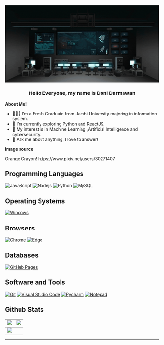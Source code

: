 ![Banner](https://github.com/donidarmawan317/donidarmawan317/blob/main/Assets/Welcome%20to%20Doni%20github-Profile.gif)

<h3 align="center" title="introdcution"> Hello Everyone, my name is Doni Darmawan</h3>

**About Me!**

- 👨🏽‍💻 I’m a Fresh Graduate from Jambi University majoring in information system.
- 🌱 I’m currently exploring Python and ReactJS. 
- 🤔 My interest is in Machine Learning ,Artificial Intelligence and cybersecurity.
- 💬 Ask me about anything, I love to answer!

**image source**
<p>
	Orange Crayon! https://www.pixiv.net/users/30271407
</p>

## Programming Languages
![JavaScript](https://img.shields.io/badge/-JavaScript-black?style=flat-square&logo=javascript)
![Nodejs](https://img.shields.io/badge/-Nodejs-black?style=flat-square&logo=Node.js)
![Python](https://img.shields.io/badge/-Python-black?style=flat-square&logo=Python)
![MySQL](https://img.shields.io/badge/-MySQL-black?style=flat-square&logo=mysql)




## Operating Systems
<p>
	<a href="#"><img alt="Windows" src="https://img.shields.io/badge/Windows-0078D6?logo=windows&logoColor=white"></a>
</p>

## Browsers
<p>
	<a href="#"><img alt="Chrome" src="https://img.shields.io/badge/Google_chrome-4285F4?logo=Google-Chrome&logoColor=white"></a>
	<a href="#"><img alt="Edge" src="https://img.shields.io/badge/Microsoft_Edge-0078D7?logo=Microsoft-edge&logoColor=white"></a>
</p>

## Databases

<p>
    <a href="#"><img alt="GitHub Pages" src="https://img.shields.io/badge/GitHub%20Pages-%23327FC7.svg?logo=github&logoColor=white"></a>
</p> 

## Software and Tools
<p>
  <a href="#"><img alt="Git" src="https://img.shields.io/badge/Git%20-%23F05033.svg?logo=git&logoColor=white"></a>
  <a href="#"><img alt="Visual Studio Code" src="https://img.shields.io/badge/Visual%20Studio%20Code-0078d7.svg?logo=visual-studio-code&logoColor=white"></a>
  <a href="#"><img alt="Pycharm" src="https://img.shields.io/badge/pycharm-143?logo=pycharm&logoColor=black&color=green&labelColor=green"></a>
  <a href="#"><img alt="Notepad" src="https://img.shields.io/badge/Notepad++-90E59A.svg?logo=notepad%2B%2B&logoColor=black"></a>
</p>

## Github Stats

<img src="https://github-readme-stats.vercel.app/api?username=donidarmawan317&&show_icons=true&count_private=true&theme=github_dark">|<img src="https://github-readme-streak-stats.herokuapp.com/?user=donidarmawan317&theme=blueberry_duo"/>
|---|---|
<img src="https://github-readme-stats.vercel.app/api/top-langs/?username=donidarmawan317&layout=compact&theme=github_dark"/>|

----
